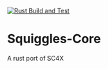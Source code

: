 [![Rust Build and Test](https://github.com/QueenOfSquiggles/Squiggles-Core/actions/workflows/rust.yml/badge.svg?branch=main)](https://github.com/QueenOfSquiggles/Squiggles-Core/actions/workflows/rust.yml)

# Squiggles-Core
A rust port of SC4X
